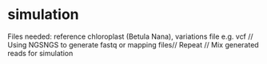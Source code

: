 # simulation

Files needed: reference chloroplast (Betula Nana), variations file e.g. vcf //
Using NGSNGS to generate fastq or mapping files//
Repeat //
Mix generated reads for simulation
